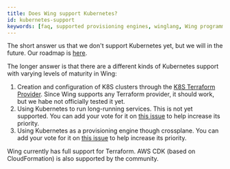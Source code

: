 ```yaml
---
title: Does Wing support Kubernetes?
id: kubernetes-support
keywords: [faq, supported provisioning engines, winglang, Wing programming language, Wing language, Kubernetes, K8S]
---
```


The short answer us that we don't support Kubernetes yet, but we will in the future. 
Our roadmap is [here](https://docs.winglang.io/status#roadmap).

The longer answer is that there are a different kinds of Kubernetes support with varying levels of maturity in Wing:
1. Creation and configuration of K8S clusters through the [K8S Terraform Provider](https://registry.terraform.io/providers/hashicorp/kubernetes/latest/docs). Since Wing supports any Terraform provider, it should work, but we habe not officially tested it yet.
2. Using Kubernetes to run long-running services. This is not yet supported. You can add your vote for it on [this issue](https://github.com/winglang/wing/issues/2319) to help increase its priority.
3. Using Kubernetes as a provisioning engine though crossplane. You can add your vote for it on [this issue](https://github.com/winglang/wing/issues/2066) to help increase its priority. 

Wing currently has full support for Terraform. AWS CDK (based on CloudFormation) is also supported by the community.

